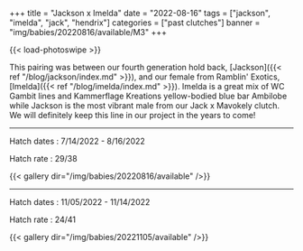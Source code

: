 +++
title = "Jackson x Imelda"
date = "2022-08-16"
tags = ["jackson", "imelda", "jack", "hendrix"]
categories = ["past clutches"]
banner = "img/babies/20220816/available/M3"
+++

{{< load-photoswipe >}}

This pairing was between our fourth generation hold back, [Jackson]({{< ref "/blog/jackson/index.md" >}}), and our female from Ramblin' Exotics, [Imelda]({{< ref "/blog/imelda/index.md" >}}). Imelda is a great mix of WC Gambit lines and Kammerflage Kreations yellow-bodied blue bar Ambilobe while Jackson is the most vibrant male from our Jack x Mavokely clutch. We will definitely keep this line in our project in the years to come!

---

Hatch dates
: 7/14/2022 - 8/16/2022

Hatch rate
: 29/38

{{< gallery dir="/img/babies/20220816/available" />}}

---

Hatch dates
: 11/05/2022 - 11/14/2022

Hatch rate
: 24/41

{{< gallery dir="/img/babies/20221105/available" />}}


